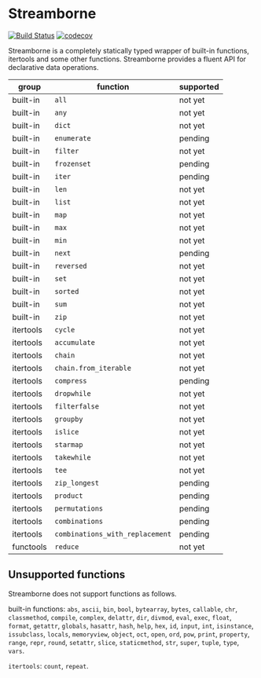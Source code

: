 # Streamborne

[![Build Status](https://travis-ci.org/kunimitaiyoh/streamborne.svg)](https://travis-ci.org/kunimitaiyoh/streamborne)
[![codecov](https://codecov.io/gh/kunimitaiyoh/streamborne/branch/master/graph/badge.svg)](https://codecov.io/gh/kunimitaiyoh/streamborne)

Streamborne is a completely statically typed wrapper of built-in functions, itertools and some other functions. Streamborne provides a fluent API for declarative data operations.

| group     | function                        | supported |
|-----------|---------------------------------|-----------|
| built-in  | `all`                           | not yet   |
| built-in  | `any`                           | not yet   |
| built-in  | `dict`                          | not yet   |
| built-in  | `enumerate`                     | pending   |
| built-in  | `filter`                        | not yet   |
| built-in  | `frozenset`                     | pending   |
| built-in  | `iter`                          | pending   |
| built-in  | `len`                           | not yet   |
| built-in  | `list`                          | not yet   |
| built-in  | `map`                           | not yet   |
| built-in  | `max`                           | not yet   |
| built-in  | `min`                           | not yet   |
| built-in  | `next`                          | pending   |
| built-in  | `reversed`                      | not yet   |
| built-in  | `set`                           | not yet   |
| built-in  | `sorted`                        | not yet   |
| built-in  | `sum`                           | not yet   |
| built-in  | `zip`                           | not yet   |
| itertools | `cycle`                         | not yet   |
| itertools | `accumulate`                    | not yet   |
| itertools | `chain`                         | not yet   |
| itertools | `chain.from_iterable`           | not yet   |
| itertools | `compress`                      | pending   |
| itertools | `dropwhile`                     | not yet   |
| itertools | `filterfalse`                   | not yet   |
| itertools | `groupby`                       | not yet   |
| itertools | `islice`                        | not yet   |
| itertools | `starmap`                       | not yet   |
| itertools | `takewhile`                     | not yet   |
| itertools | `tee`                           | not yet   |
| itertools | `zip_longest`                   | pending   |
| itertools | `product`                       | pending   |
| itertools | `permutations`                  | pending   |
| itertools | `combinations`                  | pending   |
| itertools | `combinations_with_replacement` | pending   |
| functools | `reduce`                        | not yet   |

## Unsupported functions

Streamborne does not support functions as follows.

built-in functions:
`abs`, `ascii`, `bin`, `bool`, `bytearray`, `bytes`, `callable`, `chr`, `classmethod`, `compile`, `complex`, `delattr`, `dir`, `divmod`, `eval`, `exec`, `float`, `format`, `getattr`, `globals`, `hasattr`, `hash`, `help`, `hex`, `id`, `input`, `int`, `isinstance`, `issubclass`, `locals`, `memoryview`, `object`, `oct`, `open`, `ord`, `pow`, `print`, `property`, `range`, `repr`, `round`, `setattr`, `slice`, `staticmethod`, `str`, `super`, `tuple`, `type`, `vars`.

`itertools`:
`count`, `repeat`.

